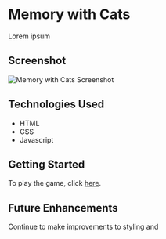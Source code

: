 # Memory with Cats

Lorem ipsum 

## Screenshot

![Memory with Cats Screenshot](url)

## Technologies Used

* HTML
* CSS
* Javascript

## Getting Started

To play the game, click [here](https://kimberlyalord.github.io/memory-with-cats/).

## Future Enhancements

Continue to make improvements to styling and 